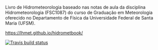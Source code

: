 Livro de Hidrometeorologia baseado nas notas de aula da disciplina Hidrometeorologia (FSC1087) do curso de Graduação em Meteorologia oferecido no Departamento de Física da Universidade Federal de Santa Maria (UFSM).

https://lhmet.github.io/hidrometbook/

[![Travis build status](https://travis-ci.org/lhmet/hidrometbook.svg?branch=master)](https://travis-ci.org/lhmet/hidrometbook)
